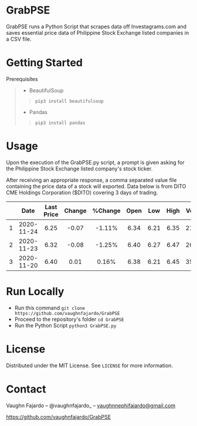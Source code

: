 # GrabPSE

GrabPSE runs a Python Script that scrapes data off Investagrams.com and saves essential price data of Philippine Stock Exchange listed companies in a CSV file.

# Getting Started
Prerequisites
> * BeautifulSoup
>>`pip3 install beautifulsoup`
> * Pandas
>>`pip3 install pandas`



# Usage
Upon the execution of the GrabPSE.py script, a prompt is given asking for the Philippine Stock Exchange listed company's stock ticker. 



After receiving an appropriate response, a comma separated value file containing the price data of a stock will exported.  Data below is from DITO CME Holdings Corporation ($DITO) covering 3 days of trading.

|     | Date       | Last Price |     Change    |   %Change | Open | Low| High| Volume| Net Foreign|
| --- |:----------:| :--------: | :-----------: | :-----------: | :-----------: | :-----------: | :-----------: | :-----------: | :-----------: |
| 1   | 2020-11-24 |    6.25    | -0.07          | -1.11% | 6.34 | 6.21 | 6.35 | 21.36M | 117.69K |
| 2   | 2020-11-23 |    6.32    | -0.08       | -1.25% | 6.40 | 6.27 | 6.47 | 26.17M | 3.11M |
| 3   | 2020-11-20 |    6.40    |  0.01    | 0.16% | 6.38 | 6.21 | 6.45 | 35.16M | 315.95K|


# Run Locally
* Run this command `git clone https://github.com/vaughnfajardo/GrabPSE`
* Proceed to the repository's folder `cd GrabPSE`
* Run the Python Script `python3 GrabPSE.py`

# License
Distributed under the MIT License. See `LICENSE` for more information.

# Contact
Vaughn Fajardo – @vaughnfajardo_ – vaughnnephifajardo@gmail.com


https://github.com/vaughnfajardo/GrabPSE




